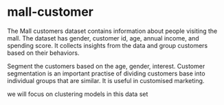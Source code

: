 # mall-customer
The Mall customers dataset contains information about people visiting the mall. The dataset has gender, customer id, age, annual income, and spending score. It collects insights from the data and group customers based on their behaviors.

Segment the customers based on the age, gender, interest. Customer segmentation is an important practise of dividing customers base into individual groups that are similar. It is useful in customised marketing.

we will focus on clustering models in this data set
